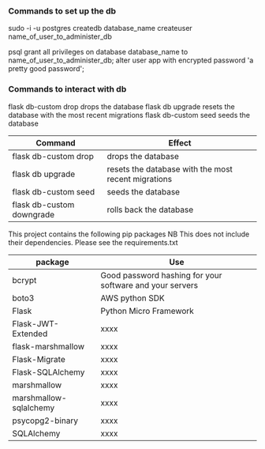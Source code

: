 ### Commands to set up the db

sudo -i -u postgres
createdb database_name
createuser name_of_user_to_administer_db

psql
grant all privileges on database database_name to name_of_user_to_administer_db;
alter user app with encrypted password 'a pretty good password';

### Commands to interact with db

flask db-custom drop drops the database
flask db upgrade resets the database with the most recent migrations
flask db-custom seed seeds the database

| Command                   | Effect                                              |
| ------------------------- | --------------------------------------------------- |
| flask db-custom drop      | drops the database                                  |
| flask db upgrade          | resets the database with the most recent migrations |
| flask db-custom seed      | seeds the database                                  |
| flask db-custom downgrade | rolls back the database                             |

This project contains the following pip packages
NB This does not include their dependencies. Please see the requirements.txt

| package                | Use                                                      |
| ---------------------- | -------------------------------------------------------- |
| bcrypt                 | Good password hashing for your software and your servers |
| boto3                  | AWS python SDK                                           |
| Flask                  | Python Micro Framework                                   |
| Flask-JWT-Extended     | xxxx                                                     |
| flask-marshmallow      | xxxx                                                     |
| Flask-Migrate          | xxxx                                                     |
| Flask-SQLAlchemy       | xxxx                                                     |
| marshmallow            | xxxx                                                     |
| marshmallow-sqlalchemy | xxxx                                                     |
| psycopg2-binary        | xxxx                                                     |
| SQLAlchemy             | xxxx                                                     |
